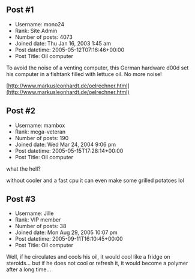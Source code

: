 ## Post #1
- Username: mono24
- Rank: Site Admin
- Number of posts: 4073
- Joined date: Thu Jan 16, 2003 1:45 am
- Post datetime: 2005-05-12T07:16:46+00:00
- Post Title: Oil computer

To avoid the noise of a venting computer, this German hardware d00d set his computer in a fishtank filled with lettuce oil. No more noise!  

[http://www.markusleonhardt.de/oelrechner.html](http://www.markusleonhardt.de/oelrechner.html)
## Post #2
- Username: mambox
- Rank: mega-veteran
- Number of posts: 190
- Joined date: Wed Mar 24, 2004 9:06 pm
- Post datetime: 2005-05-15T17:28:14+00:00
- Post Title: Oil computer

what the hell? 

without cooler and a fast cpu it can even make some grilled potatoes lol
## Post #3
- Username: Jille
- Rank: VIP member
- Number of posts: 38
- Joined date: Mon Aug 29, 2005 10:07 pm
- Post datetime: 2005-09-11T16:10:45+00:00
- Post Title: Oil computer

Well, if he circulates and cools his oil, it would cool like a fridge on steroids... but if he does not cool or refresh it, it would become a polymer after a long time...
